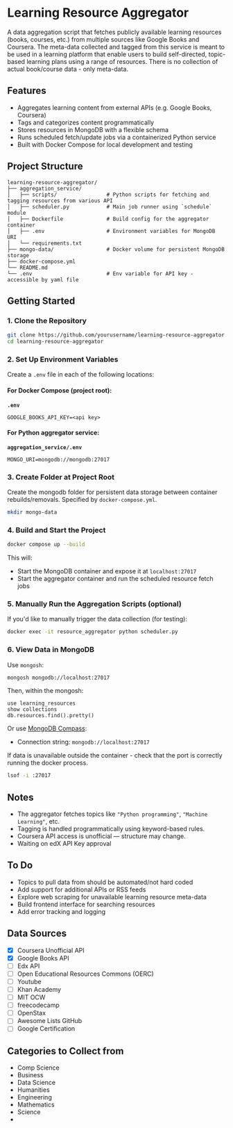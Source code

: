 # Learning Resource Aggregator

A data aggregation script that fetches publicly available learning resources (books, courses, etc.) from multiple sources like Google Books and Coursera. The meta-data collected and tagged from this service is meant to be used in a learning platform that enable users to build self-directed, topic-based learning plans using a range of resources. There is no collection of actual book/course data - only meta-data.

## Features

- Aggregates learning content from external APIs (e.g. Google Books, Coursera)
- Tags and categorizes content programmatically
- Stores resources in MongoDB with a flexible schema
- Runs scheduled fetch/update jobs via a containerized Python service
- Built with Docker Compose for local development and testing

## Project Structure

```
learning-resource-aggregator/
├── aggregation_service/
│   ├── scripts/                # Python scripts for fetching and tagging resources from various API
│   ├── scheduler.py            # Main job runner using `schedule` module
│   ├── Dockerfile              # Build config for the aggregator container
│   ├── .env                    # Environment variables for MongoDB URI
│   └── requirements.txt
├── mongo-data/                 # Docker volume for persistent MongoDB storage
├── docker-compose.yml
└── README.md
└── .env                        # Env variable for API key - accessible by yaml file
```

## Getting Started

### 1. Clone the Repository

```bash
git clone https://github.com/yourusername/learning-resource-aggregator.git
cd learning-resource-aggregator
```

### 2. Set Up Environment Variables

Create a `.env` file in each of the following locations:

#### For Docker Compose (project root):

**`.env`**

```env
GOOGLE_BOOKS_API_KEY=<api key>
```

#### For Python aggregator service:

**`aggregation_service/.env`**

```env
MONGO_URI=mongodb://mongodb:27017
```

### 3. Create Folder at Project Root

Create the mongodb folder for persistent data storage between container rebuilds/removals. Specified by `docker-compose.yml`.

```bash
mkdir mongo-data
```

### 4. Build and Start the Project

```bash
docker compose up --build
```

This will:

- Start the MongoDB container and expose it at `localhost:27017`
- Start the aggregator container and run the scheduled resource fetch jobs

### 5. Manually Run the Aggregation Scripts (optional)

If you'd like to manually trigger the data collection (for testing):

```bash
docker exec -it resource_aggregator python scheduler.py
```

### 6. View Data in MongoDB

Use `mongosh`:

```bash
mongosh mongodb://localhost:27017
```

Then, within the mongosh:

```
use learning_resources
show collections
db.resources.find().pretty()
```

Or use [MongoDB Compass](https://www.mongodb.com/products/compass):

- Connection string: `mongodb://localhost:27017`

If data is unavailable outside the container - check that the port is correctly running the docker process.

```bash
lsof -i :27017
```

## Notes

- The aggregator fetches topics like `"Python programming"`, `"Machine Learning"`, etc.
- Tagging is handled programmatically using keyword-based rules.
- Coursera API access is unofficial — structure may change.
- Waiting on edX API Key approval

## To Do

- Topics to pull data from should be automated/not hard coded
- Add support for additional APIs or RSS feeds
- Explore web scraping for unavailable learning resource meta-data
- Build frontend interface for searching resources
- Add error tracking and logging

## Data Sources

- [x] Coursera Unofficial API
- [x] Google Books API
- [ ] Edx API
- [ ] Open Educational Resources Commons (OERC)
- [ ] Youtube
- [ ] Khan Academy
- [ ] MIT OCW
- [ ] freecodecamp
- [ ] OpenStax
- [ ] Awesome Lists GitHub
- [ ] Google Certification

## Categories to Collect from

- Comp Science
- Business
- Data Science
- Humanities
- Engineering
- Mathematics
- Science
-
